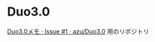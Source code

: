 Duo3.0
======

[Duo3.0メモ · Issue #1 · azu/Duo3.0](https://github.com/azu/Duo3.0/issues/1 "Duo3.0メモ · Issue #1 · azu/Duo3.0") 用のリポジトリ
